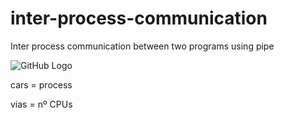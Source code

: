 # inter-process-communication
Inter process communication between two programs using pipe

![GitHub Logo](https://bitismyth.files.wordpress.com/2012/03/load-average.png?w=320)

<p> cars = process 
<p> vias = nº CPUs
